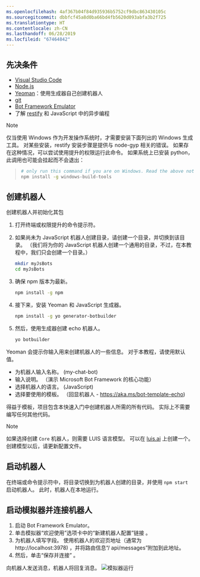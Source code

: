 ```yaml
---
ms.openlocfilehash: 4af367b04f84d935936b5752cf9dbc863430105c
ms.sourcegitcommit: dbbfcf45a8d0ba66bd4fb5620d093abfa3b2f725
ms.translationtype: HT
ms.contentlocale: zh-CN
ms.lasthandoff: 06/28/2019
ms.locfileid: "67464842"
---
```

## <a name="prerequisites"></a>先决条件

- [Visual Studio Code](https://www.visualstudio.com/downloads)
- [Node.js](https://nodejs.org/)
- [Yeoman](http://yeoman.io/)：使用生成器自己创建机器人
- [git](https://git-scm.com/)
- [Bot Framework Emulator](https://aka.ms/bot-framework-emulator-readme)
- 了解 [restify](http://restify.com/) 和 JavaScript 中的异步编程

> [!NOTE]
> 仅当使用 Windows 作为开发操作系统时，才需要安装下面列出的 Windows 生成工具。
> 对某些安装，restify 安装步骤是提供与 node-gyp 相关的错误。
> 如果存在这种情况，可以尝试使用提升的权限运行此命令。
> 如果系统上已安装 python，此调用也可能会挂起而不会退出：

> ```bash
> # only run this command if you are on Windows. Read the above note. 
> npm install -g windows-build-tools
> ```

## <a name="create-a-bot"></a>创建机器人

创建机器人并初始化其包

1. 打开终端或权限提升的命令提示符。
1. 如果尚未为 JavaScript 机器人创建目录，请创建一个目录，并切换到该目录。 （我们将为你的 JavaScript 机器人创建一个通用的目录，不过，在本教程中，我们只会创建一个目录。）

   ```bash
   mkdir myJsBots
   cd myJsBots
   ```

1. 确保 npm 版本为最新。

   ```bash
   npm install -g npm
   ```

1. 接下来，安装 Yeoman 和 JavaScript 生成器。

   ```bash
   npm install -g yo generator-botbuilder
   ```

1. 然后，使用生成器创建 echo 机器人。

   ```bash
   yo botbuilder
   ```

Yeoman 会提示你输入用来创建机器人的一些信息。 对于本教程，请使用默认值。

- 为机器人输入名称。 (my-chat-bot)
- 输入说明。 （演示 Microsoft Bot Framework 的核心功能）
- 选择机器人的语言。 (JavaScript)
- 选择要使用的模板。 （回显机器人 - https://aka.ms/bot-template-echo)

得益于模板，项目包含本快速入门中创建机器人所需的所有代码。 实际上不需要编写任何其他代码。

> [!NOTE]
> 如果选择创建 `Core` 机器人，则需要 LUIS 语言模型。 可以在 [luis.ai](https://www.luis.ai) 上创建一个。 创建模型以后，请更新配置文件。

## <a name="start-your-bot"></a>启动机器人

在终端或命令提示符中，将目录切换到为机器人创建的目录，并使用 `npm start` 启动机器人。 此时，机器人在本地运行。

## <a name="start-the-emulator-and-connect-your-bot"></a>启动模拟器并连接机器人

1. 启动 Bot Framework Emulator。
2. 单击模拟器“欢迎使用”选项卡中的“新建机器人配置”链接  。 
3. 为机器人填写字段。 使用机器人的欢迎页地址（通常为 http://localhost:3978) ，并将路由信息“/ api/messages”附加到此地址。
4. 然后，单击“保存并连接”  。

向机器人发送消息，机器人将回复消息。
![模拟器运行](../media/emulator-v4/js-quickstart.png)
